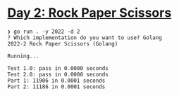 # [Day 2: Rock Paper Scissors](https://adventofcode.com/2022/day/2)

```console
❯ go run . -y 2022 -d 2
? Which implementation do you want to use? Golang
2022-2 Rock Paper Scissors (Golang)

Running...

Test 1.0: pass in 0.0000 seconds
Test 2.0: pass in 0.0000 seconds
Part 1: 11906 in 0.0001 seconds
Part 2: 11186 in 0.0001 seconds
```